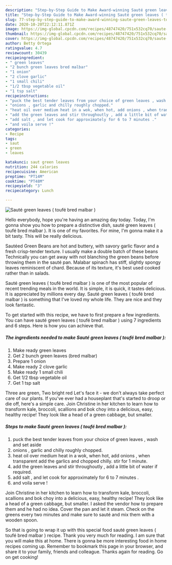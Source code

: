```yaml
---
description: "Step-by-Step Guide to Make Award-winning Sauté green leaves ( toufé bred malbar )"
title: "Step-by-Step Guide to Make Award-winning Sauté green leaves ( toufé bred malbar )"
slug: 77-step-by-step-guide-to-make-award-winning-saute-green-leaves-toufe-bred-malbar
date: 2020-10-20T22:12:11.871Z
image: https://img-global.cpcdn.com/recipes/48747420/751x532cq70/saute-green-leaves-toufe-bred-malbar-recipe-main-photo.jpg
thumbnail: https://img-global.cpcdn.com/recipes/48747420/751x532cq70/saute-green-leaves-toufe-bred-malbar-recipe-main-photo.jpg
cover: https://img-global.cpcdn.com/recipes/48747420/751x532cq70/saute-green-leaves-toufe-bred-malbar-recipe-main-photo.jpg
author: Betty Ortega
ratingvalue: 4.7
reviewcount: 30439
recipeingredient:
- " green leaves"
- "2 bunch green leaves bred malbar"
- "1 onion"
- "2 clove garlic"
- "1 small chili"
- "1/2 tbsp vegetable oil"
- "1 tsp salt"
recipeinstructions:
- "puck the best tender leaves from your choice of green leaves , wash and set aside"
- "onions , garlic and chilly roughly chopped."
- "heat oil over medium heat in a wok, when hot, add onions , when transparent add the garlics and chopped chilly. stir for 1 minute."
- "add the green leaves and stir throughoutly , add a little bit of water if required."
- "add salt , and let cook for approximately for 6 to 7 minutes ."
- "and voila serve !"
categories:
- Recipe
tags:
- saut
- green
- leaves

katakunci: saut green leaves 
nutrition: 244 calories
recipecuisine: American
preptime: "PT14M"
cooktime: "PT48M"
recipeyield: "3"
recipecategory: Lunch

---
```



![Sauté green leaves ( toufé bred malbar )](https://img-global.cpcdn.com/recipes/48747420/751x532cq70/saute-green-leaves-toufe-bred-malbar-recipe-main-photo.jpg)

Hello everybody, hope you're having an amazing day today. Today, I'm gonna show you how to prepare a distinctive dish, sauté green leaves ( toufé bred malbar ). It is one of my favorites. For mine, I'm gonna make it a bit tasty. This will be really delicious.

Sautéed Green Beans are hot and buttery, with savory garlic flavor and a fresh crisp-tender texture. I usually make a double batch of these beans Technically you can get away with not blanching the green beans before throwing them in the sauté pan. Malabar spinach has stiff, slightly spongy leaves reminiscent of chard. Because of its texture, it&#39;s best used cooked rather than in salads.

Sauté green leaves ( toufé bred malbar ) is one of the most popular of recent trending meals in the world. It is simple, it is quick, it tastes delicious. It is appreciated by millions every day. Sauté green leaves ( toufé bred malbar ) is something that I've loved my whole life. They are nice and they look fantastic.


To get started with this recipe, we have to first prepare a few ingredients. You can have sauté green leaves ( toufé bred malbar ) using 7 ingredients and 6 steps. Here is how you can achieve that.

<!--inarticleads1-->

##### The ingredients needed to make Sauté green leaves ( toufé bred malbar ):

1. Make ready  green leaves
1. Get 2 bunch green leaves (bred malbar)
1. Prepare 1 onion
1. Make ready 2 clove garlic
1. Make ready 1 small chili
1. Get 1/2 tbsp vegetable oil
1. Get 1 tsp salt


Three are green, Two bright red Let&#39;s face it - we don&#39;t always take perfect care of our plants. If you&#39;ve ever had a houseplant that&#39;s started to droop or die off, here&#39;s a simple care. Join Christine in her kitchen to learn how to transform kale, broccoli, scallions and bok choy into a delicious, easy, healthy recipe! They look like a head of a green cabbage, but smaller. 

<!--inarticleads2-->

##### Steps to make Sauté green leaves ( toufé bred malbar ):

1. puck the best tender leaves from your choice of green leaves , wash and set aside
1. onions , garlic and chilly roughly chopped.
1. heat oil over medium heat in a wok, when hot, add onions , when transparent add the garlics and chopped chilly. stir for 1 minute.
1. add the green leaves and stir throughoutly , add a little bit of water if required.
1. add salt , and let cook for approximately for 6 to 7 minutes .
1. and voila serve !


Join Christine in her kitchen to learn how to transform kale, broccoli, scallions and bok choy into a delicious, easy, healthy recipe! They look like a head of a green cabbage, but smaller. I asked the vendor how to prepare them and he had no idea. Cover the pan and let it steam. Check on the greens every two minutes and make sure to sauté and mix them with a wooden spoon. 

So that is going to wrap it up with this special food sauté green leaves ( toufé bred malbar ) recipe. Thank you very much for reading. I am sure that you will make this at home. There is gonna be more interesting food in home recipes coming up. Remember to bookmark this page in your browser, and share it to your family, friends and colleague. Thanks again for reading. Go on get cooking!
